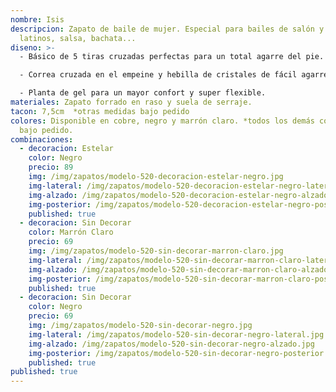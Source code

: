 ```yaml
---
nombre: Isis
descripcion: Zapato de baile de mujer. Especial para bailes de salón y bailes
  latinos, salsa, bachata...
diseno: >-
  - Básico de 5 tiras cruzadas perfectas para un total agarre del pie.

  - Correa cruzada en el empeine y hebilla de cristales de fácil agarre para no tener que desabrocharla.

  - Planta de gel para un mayor confort y super flexible.
materiales: Zapato forrado en raso y suela de serraje.
tacon: 7,5cm  *otras medidas bajo pedido
colores: Disponible en cobre, negro y marrón claro. *todos los demás colores
  bajo pedido.
combinaciones:
  - decoracion: Estelar
    color: Negro
    precio: 89
    img: /img/zapatos/modelo-520-decoracion-estelar-negro.jpg
    img-lateral: /img/zapatos/modelo-520-decoracion-estelar-negro-lateral.jpg
    img-alzado: /img/zapatos/modelo-520-decoracion-estelar-negro-alzado.jpg
    img-posterior: /img/zapatos/modelo-520-decoracion-estelar-negro-posterior.jpg
    published: true
  - decoracion: Sin Decorar
    color: Marrón Claro
    precio: 69
    img: /img/zapatos/modelo-520-sin-decorar-marron-claro.jpg
    img-lateral: /img/zapatos/modelo-520-sin-decorar-marron-claro-lateral.jpg
    img-alzado: /img/zapatos/modelo-520-sin-decorar-marron-claro-alzado.jpg
    img-posterior: /img/zapatos/modelo-520-sin-decorar-marron-claro-posterior.jpg
    published: true
  - decoracion: Sin Decorar
    color: Negro
    precio: 69
    img: /img/zapatos/modelo-520-sin-decorar-negro.jpg
    img-lateral: /img/zapatos/modelo-520-sin-decorar-negro-lateral.jpg
    img-alzado: /img/zapatos/modelo-520-sin-decorar-negro-alzado.jpg
    img-posterior: /img/zapatos/modelo-520-sin-decorar-negro-posterior.jpg
    published: true
published: true
---
```

